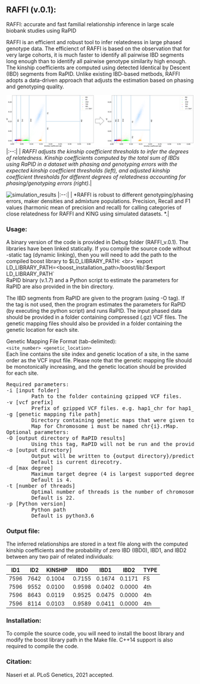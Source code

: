 
## RAFFI (v.0.1):

RAFFI: accurate and fast familial relationship inference in large scale biobank studies using RaPID

RAFFI is an efficient and robust tool to infer relatedness in large phased genotype data. The efficienct of RAFFI is based on the observation that for very large cohorts, it is much faster to identify all pairwise IBD segments long enough than to identify all pairwise genotype similarity high enough. The kinship coefficients are computed using detected Identical by Descent (IBD) segments from RaPID. Unlike existing IBD-based metbods, RAFFI adopts a data-driven approach that adjusts the estimation based on phasing and genotyping quality. 

![kinship thresholds](https://github.com/ZhiGroup/RAFFI/blob/master/kinship_threshold.png)
|:--:| 
| *RAFFI adjusts the kinship coefficient thresholds to infer the degrees of relatedness. Kinship coefficients computed by the total sum of IBDs using RaPID in a dataset with phasing and genotyping errors with the expected kinship coefficient thresholds (left), and adjusted kinship coefficient thresholds for different degrees of relatedness accounting for phasing/genotyping errors (right)*.|

![simulation_results](https://github.com/ZhiGroup/RAFFI/blob/master/king_raffi_simulation_res-1)
|:--:| 
| *RAFFI is robust to different genotyping/phasing errors, maker densities and admixture populations. Precision, Recall and F1 values (harmonic mean of precision and recall) for calling categories of close relatedness for RAFFI and KING using simulated datasets.
*.|

### Usage:
A binary version of the code is provided in Debug folder (RAFFI_v.0.1). The libraries have been linked statically. If you compile the source code without -static tag (dynamic linking), then you will need to add the path to the compiled boost library to $LD_LIBRARY_PATH:
<br>
`export LD_LIBRARY_PATH=<boost_installation_path>/boost/lib/:$export LD_LIBRARY_PATH`
<br>
RaPID binary (v.1.7) and a Python script to estimate the parameters for RaPID are also provided in the bin directory.

The IBD segments from RaPID are given to the program (using -O tag). If the tag is not used, then the program estimates the parameters for RaPID (by executing the python script) and runs RaPID. The input phased data should be provided in a folder containing compressed (.gz) VCF files. The genetic mapping files should also be provided in a folder containing the genetic location for each site.

Genetic Mapping File Format (tab-delimited):
<br>
`<site_number> <genetic_location>`
<br>
Each line contains the site index and genetic location of a site, in the same order as the VCF input file. Please note that the genetic mapping file should be monotonically increasing, and the genetic location should be provided for each site.


<pre>
Required parameters:
-i [input folder]
        Path to the folder containing gzipped VCF files.
-v [vcf prefix]
        Prefix of gzipped VCF files. e.g. hap1_chr for hap1_chr1.vcf.gz
-g [genetic mapping file path]
        Directory containing genetic maps that were given to RaPID as inputs.
        Map for Chromosome i must be named chr{i}.rMap.
Optional parameters:
-O [output directory of RaPID results]
        Using this tag, RaPID will not be run and the provided outputs will be used directly for relatedness inference.
-o [output directory]
        Output will be written to {output directory}/predictions.txt.
        Default is current direcotry.
-d [max degree]
        Maximum target degree (4 is largest supported degree).
        Default is 4.
-t [number of threads]
        Optimal number of threads is the number of chromosomes.
        Default is 22.
-p [Python version]
        Python path
        Default is python3.6
</pre>

### Output file:
The inferred relationships are stored in a text file along with the computed kinship coefficients and the probability of zero IBD (IBD0), IBD1, and IBD2 between any two pair of related individuals:

ID1   | ID2   |  KINSHIP |IBD0  |  IBD1 |   IBD2   | TYPE
----- | ------|--------|--------|--------|--------|----
7596  |  7642 | 0.1004 | 0.7155 | 0.1674 | 0.1171 | FS
7596  |  9552 | 0.0100 | 0.9598 | 0.0402 | 0.0000 | 4th
7596  |  8643 | 0.0119 | 0.9525 | 0.0475 | 0.0000 | 4th
7596  |  8114 | 0.0103 | 0.9589 | 0.0411 | 0.0000 | 4th


### Installation:
To compile the source code, you will need to install the boost library and modify the boost library path in the Make file. C++14 support is also required to compile the code.

### Citation:
Naseri et al. PLoS Genetics, 2021 accepted.
